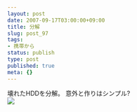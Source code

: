 ```yaml
---
layout: post
date: 2007-09-17T03:00:00+09:00
title: 分解
slug: post_97
tags:
- 携帯から
status: publish
type: post
published: true
meta: {}
---
```

<div class="caption">壊れたHDDを分解。
意外と作りはシンプル?</div>
<div class="photo"><img src="/images/uploads/blog-photo-1190029594.83-0.jpg" /></div>
